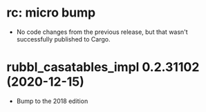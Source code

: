 # rc: micro bump

- No code changes from the previous release, but that wasn't successfully
  published to Cargo.

# rubbl_casatables_impl 0.2.31102 (2020-12-15)

- Bump to the 2018 edition
